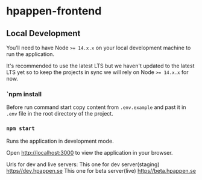 # hpappen-frontend

## Local Development

You’ll need to have Node `>= 14.x.x` on your local development machine to run the application.

It's recommended to use the latest LTS but we haven't updated to the latest LTS yet so to keep the projects in sync we will rely on Node `>= 14.x.x` for now.

### `npm install

Before run command start copy content from `.env.example` and past it in `.env` file in the root directory of the project.

### `npm start`

Runs the application in development mode.

Open [http://localhost:3000](http://localhost:3000) to view the application in your browser.

Urls for dev and live servers:
This one for dev server(staging) [https//dev.hpappen.se](https//apidev.hpappen.se) 
This one for beta server(live) [https//beta.hpappen.se](https//apibeta.hpappen.se) 
